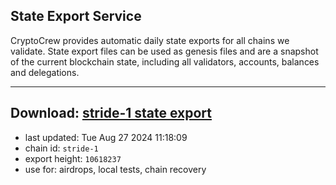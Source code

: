 ## State Export Service
CryptoCrew provides automatic daily state exports for all chains we validate. State export files can be used as genesis files and are a snapshot of the current blockchain state, including all validators, accounts, balances and delegations.

---
**Download: [stride-1 state export](https://dl-eu2.ccvalidators.com/SERVICE/stride/stride-1_export_10618237.json)**
---

- last updated: Tue Aug 27 2024 11:18:09
- chain id: `stride-1`
- export height: `10618237`
- use for: airdrops, local tests, chain recovery

